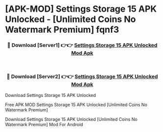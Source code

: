 # [APK-MOD] Settings Storage 15 APK Unlocked - [Unlimited Coins No Watermark Premium] fqnf3



<div align="center">
<h3>🔴 Download [Server1] 👉👉 <a href="https://momento.my/?title=Settings_Storage_15_APK_Unlocked">Settings Storage 15 APK Unlocked Mod Apk</a></h3><br>

<h3>🔴 Download [Server2] 👉👉 <a href="https://momento.my/?title=Settings_Storage_15_APK_Unlocked">Settings Storage 15 APK Unlocked Mod Apk</a></h3>
</div>



Download Settings Storage 15 APK Unlocked 

Free APK MOD Settings Storage 15 APK Unlocked [Unlimited Coins No Watermark Premium]

Download Settings Storage 15 APK Unlocked [Unlimited Coins No Watermark Premium] Mod For Android
